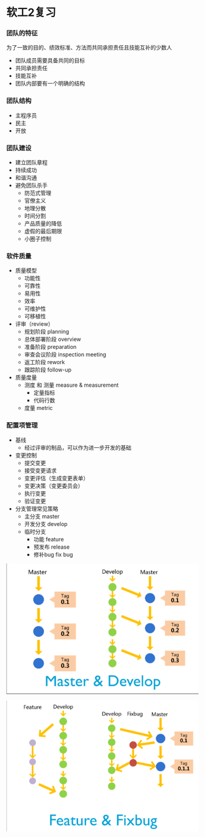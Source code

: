 # 软工2复习



### 团队的特征

为了一致的目的、绩效标准、方法而共同承担责任且技能互补的少数人

- 团队成员需要具备共同的目标
- 共同承担责任
- 技能互补
- 团队内部要有一个明确的结构



### 团队结构

- 主程序员
- 民主
- 开放



### 团队建设

- 建立团队章程
- 持续成功
- 和谐沟通
- 避免团队杀手
  - 防范式管理
  - 官僚主义
  - 地理分散
  - 时间分割
  - 产品质量的降低
  - 虚假的最后期限
  - 小圈子控制



### 软件质量

- 质量模型
  - 功能性
  - 可靠性
  - 易用性
  - 效率
  - 可维护性
  - 可移植性
- 评审（review）
  - 规划阶段 planning
  - 总体部署阶段 overview
  - 准备阶段 preparation
  - 审查会议阶段 inspection meeting
  - 返工阶段 rework
  - 跟踪阶段 follow-up
- 质量度量
  - 测度 和 测量 measure & measurement
    - 定量指标
    - 代码行数
  - 度量 metric



### 配置项管理

- 基线
  - 经过评审的制品，可以作为进一步开发的基础
- 变更控制
  - 提交变更
  - 接受变更请求
  - 变更评估（生成变更表单）
  - 变更决策（变更委员会）
  - 执行变更
  - 验证变更
- 分支管理常见策略
  - 主分支 master
  - 开发分支 develop
  - 临时分支
    - 功能 feature
    - 预发布 release
    - 修补bug  fix bug


![](img/master.png)

![](img/feature.png)

